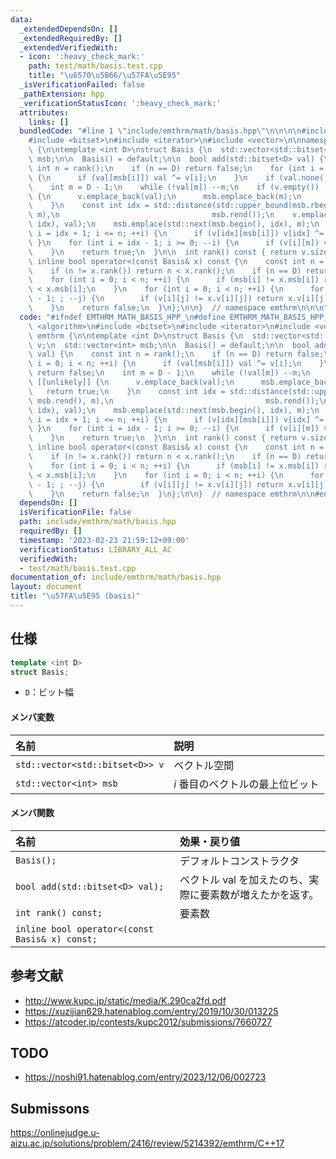 ```yaml
---
data:
  _extendedDependsOn: []
  _extendedRequiredBy: []
  _extendedVerifiedWith:
  - icon: ':heavy_check_mark:'
    path: test/math/basis.test.cpp
    title: "\u6570\u5B66/\u57FA\u5E95"
  _isVerificationFailed: false
  _pathExtension: hpp
  _verificationStatusIcon: ':heavy_check_mark:'
  attributes:
    links: []
  bundledCode: "#line 1 \"include/emthrm/math/basis.hpp\"\n\n\n\n#include <algorithm>\n\
    #include <bitset>\n#include <iterator>\n#include <vector>\n\nnamespace emthrm\
    \ {\n\ntemplate <int D>\nstruct Basis {\n  std::vector<std::bitset<D>> v;\n  std::vector<int>\
    \ msb;\n\n  Basis() = default;\n\n  bool add(std::bitset<D> val) {\n    const\
    \ int n = rank();\n    if (n == D) return false;\n    for (int i = 0; i < n; ++i)\
    \ {\n      if (val[msb[i]]) val ^= v[i];\n    }\n    if (val.none()) return false;\n\
    \    int m = D - 1;\n    while (!val[m]) --m;\n    if (v.empty()) [[unlikely]]\
    \ {\n      v.emplace_back(val);\n      msb.emplace_back(m);\n      return true;\n\
    \    }\n    const int idx = std::distance(std::upper_bound(msb.rbegin(), msb.rend(),\
    \ m),\n                                  msb.rend());\n    v.emplace(std::next(v.begin(),\
    \ idx), val);\n    msb.emplace(std::next(msb.begin(), idx), m);\n    for (int\
    \ i = idx + 1; i <= n; ++i) {\n      if (v[idx][msb[i]]) v[idx] ^= v[i];\n   \
    \ }\n    for (int i = idx - 1; i >= 0; --i) {\n      if (v[i][m]) v[i] ^= v[idx];\n\
    \    }\n    return true;\n  }\n\n  int rank() const { return v.size(); }\n\n \
    \ inline bool operator<(const Basis& x) const {\n    const int n = v.size();\n\
    \    if (n != x.rank()) return n < x.rank();\n    if (n == D) return false;\n\
    \    for (int i = 0; i < n; ++i) {\n      if (msb[i] != x.msb[i]) return msb[i]\
    \ < x.msb[i];\n    }\n    for (int i = 0; i < n; ++i) {\n      for (int j = msb[i]\
    \ - 1; ; --j) {\n        if (v[i][j] != x.v[i][j]) return x.v[i][j];\n      }\n\
    \    }\n    return false;\n  }\n};\n\n}  // namespace emthrm\n\n\n"
  code: "#ifndef EMTHRM_MATH_BASIS_HPP_\n#define EMTHRM_MATH_BASIS_HPP_\n\n#include\
    \ <algorithm>\n#include <bitset>\n#include <iterator>\n#include <vector>\n\nnamespace\
    \ emthrm {\n\ntemplate <int D>\nstruct Basis {\n  std::vector<std::bitset<D>>\
    \ v;\n  std::vector<int> msb;\n\n  Basis() = default;\n\n  bool add(std::bitset<D>\
    \ val) {\n    const int n = rank();\n    if (n == D) return false;\n    for (int\
    \ i = 0; i < n; ++i) {\n      if (val[msb[i]]) val ^= v[i];\n    }\n    if (val.none())\
    \ return false;\n    int m = D - 1;\n    while (!val[m]) --m;\n    if (v.empty())\
    \ [[unlikely]] {\n      v.emplace_back(val);\n      msb.emplace_back(m);\n   \
    \   return true;\n    }\n    const int idx = std::distance(std::upper_bound(msb.rbegin(),\
    \ msb.rend(), m),\n                                  msb.rend());\n    v.emplace(std::next(v.begin(),\
    \ idx), val);\n    msb.emplace(std::next(msb.begin(), idx), m);\n    for (int\
    \ i = idx + 1; i <= n; ++i) {\n      if (v[idx][msb[i]]) v[idx] ^= v[i];\n   \
    \ }\n    for (int i = idx - 1; i >= 0; --i) {\n      if (v[i][m]) v[i] ^= v[idx];\n\
    \    }\n    return true;\n  }\n\n  int rank() const { return v.size(); }\n\n \
    \ inline bool operator<(const Basis& x) const {\n    const int n = v.size();\n\
    \    if (n != x.rank()) return n < x.rank();\n    if (n == D) return false;\n\
    \    for (int i = 0; i < n; ++i) {\n      if (msb[i] != x.msb[i]) return msb[i]\
    \ < x.msb[i];\n    }\n    for (int i = 0; i < n; ++i) {\n      for (int j = msb[i]\
    \ - 1; ; --j) {\n        if (v[i][j] != x.v[i][j]) return x.v[i][j];\n      }\n\
    \    }\n    return false;\n  }\n};\n\n}  // namespace emthrm\n\n#endif  // EMTHRM_MATH_BASIS_HPP_\n"
  dependsOn: []
  isVerificationFile: false
  path: include/emthrm/math/basis.hpp
  requiredBy: []
  timestamp: '2023-02-23 21:59:12+09:00'
  verificationStatus: LIBRARY_ALL_AC
  verifiedWith:
  - test/math/basis.test.cpp
documentation_of: include/emthrm/math/basis.hpp
layout: document
title: "\u57FA\u5E95 (basis)"
---
```



## 仕様

```cpp
template <int D>
struct Basis;
```

- `D`：ビット幅

#### メンバ変数

|名前|説明|
|:--|:--|
|`std::vector<std::bitset<D>> v`|ベクトル空間|
|`std::vector<int> msb`|$i$ 番目のベクトルの最上位ビット|

#### メンバ関数

|名前|効果・戻り値|
|:--|:--|
|`Basis();`|デフォルトコンストラクタ|
|`bool add(std::bitset<D> val);`|ベクトル $\mathrm{val}$ を加えたのち、実際に要素数が増えたかを返す。|
|`int rank() const;`|要素数|
|`inline bool operator<(const Basis& x) const;`||


## 参考文献

- http://www.kupc.jp/static/media/K.290ca2fd.pdf
- https://xuzijian629.hatenablog.com/entry/2019/10/30/013225
- https://atcoder.jp/contests/kupc2012/submissions/7660727


## TODO

- https://noshi91.hatenablog.com/entry/2023/12/06/002723


## Submissons

https://onlinejudge.u-aizu.ac.jp/solutions/problem/2416/review/5214392/emthrm/C++17
